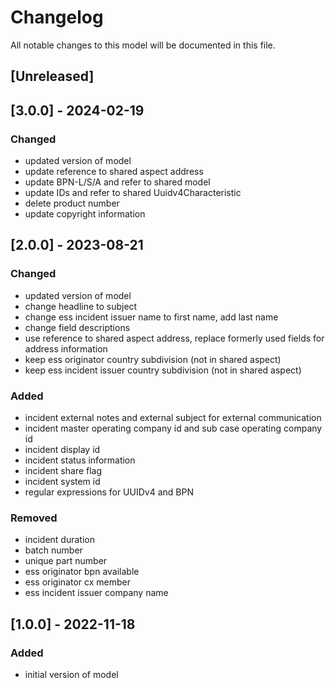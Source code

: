 # Changelog
All notable changes to this model will be documented in this file.

## [Unreleased]

## [3.0.0] - 2024-02-19
### Changed
- updated version of model
- update reference to shared aspect address
- update BPN-L/S/A and refer to shared model
- update IDs and refer to shared Uuidv4Characteristic
- delete product number
- update copyright information


## [2.0.0] - 2023-08-21
### Changed
- updated version of model
- change headline to subject
- change ess incident issuer name to first name, add last name
- change field descriptions 
- use reference to shared aspect address, replace formerly used fields for address information 
- keep ess originator country subdivision (not in shared aspect)
- keep ess incident issuer country subdivision (not in shared aspect)


### Added
- incident external notes and external subject for external communication
- incident master operating company id and sub case operating company id
- incident display id
- incident status information
- incident share flag
- incident system id
- regular expressions for UUIDv4 and BPN

### Removed
- incident duration
- batch number
- unique part number
- ess originator bpn available
- ess originator cx member
- ess incident issuer company name



## [1.0.0] - 2022-11-18
### Added
- initial version of model


